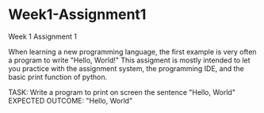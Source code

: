 # Week1-Assignment1
Week 1 Assignment 1

When learning a new programming language, the first example is very often a program to write "Hello, World!"
This assigment is mostly intended to let you practice with the assignment system, the programming IDE, and the basic print function of python.

TASK: Write a program to print on screen the sentence "Hello, World"
EXPECTED OUTCOME: "Hello, World"
